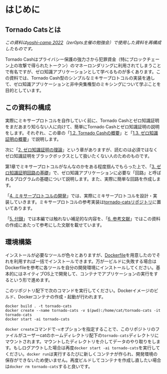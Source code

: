 # はじめに

## Tornado Catsとは

_この資料は[yoshi-camp 2022](https://yoshicamp.zer0pts.com/)（zer0pts主催の勉強会）で使用した資料を再構成したものです。_

Tornado Cashはプライバシー保護の強力さから犯罪資金（特にブロックチェーン上の攻撃で得られたトークン）のマネーロンダリングに利用されてしまうことで有名ですが、ゼロ知識アプリケーションとして学べるものが多くあります。この資料では、Tornado Cash型のシンプルなミキサープロトコルの実装を通して、ゼロ知識アプリケーションと非中央集権型のミキシングについて学ぶことを目的としています。

## この資料の構成

実際にミキサープロトコルを自作していく前に、Tornado Cashとゼロ知識証明をまだあまり知らない人に向けて、簡単にTornado Cashとゼロ知識証明の説明をします。それぞれ、この章の「[1.2. Tornado Cashの概要](tornado-cash-overview.md)」と「[1.3. ゼロ知識証明の概要](zkp-overview.md)」で説明します。

次に「[2. ゼロ知識証明の理論](../zkp-theory/index.md)」という章がありますが、読むのは必須ではなくゼロ知識証明をブラックボックスとして扱いたくない人のためのものです。

第1章でミキサープロトコルがなんなのかをある程度掴んでもらった上で、「[3. ゼロ知識証明回路の基礎](../circuit/index.md)」で、ゼロ知識アプリケーションに必要な「回路」と呼ばれるプログラムの基礎について説明します。また、実際に簡単な回路を作成します。

「[4. ミキサープロトコルの開発](../mixer/index.md)」では、実際にミキサープロトコルを設計・実装していきます。ミキサープロトコルの参考実装は[tornado-catsリポジトリ](https://github.com/minaminao/tornado-cats)に置いてあります。

「[5. 付録](../appendix/index.md)」では本編では触れない補足的な内容を、「[6. 参考文献](../reference.md)」ではこの資料の作成にあたって参考にした文献を載せています。

## 環境構築

インストールが必要なツールが色々とありますが、[Dockerfile](https://github.com/minaminao/tornado-cats/blob/main/Dockerfile)を用意したのでそれを利用すれば一括でインストールできます。万が一ビルドに失敗する場合はDockerfileを参考に各ツールを自分の開発環境にインストールしてください。基本的にはネイティブOS上で開発して、コンテナでアプリケーションの実行をするという形で進めます。

このリポジトリ配下で次のコマンドを実行してください。Dockerイメージのビルド、Dockerコンテナの作成・起動が行われます。

```
docker build . -t tornado-cats
docker create --name tornado-cats -v $(pwd):/home/cat/tornado-cats -it tornado-cats
docker start -ai tornado-cats
```

`docker create`コマンドで`-v`オプションを指定することで、このリポジトリのファイルがユーザーcatのホームディレクトリ配下の`tornado-cats`ディレクトリにマウントされます。マウントしたディレクトリを介してデータのやり取りをします。もしログアウトした場合は再度`docker start -ai tornado-cats`を実行してください。`docker run`は実行するたびに新しくコンテナが作られ、開発環境の保存ができないため使いません。再度ビルドしてコンテナを作成し直したい場合は`docker rm tornado-cats`すると良いです。
